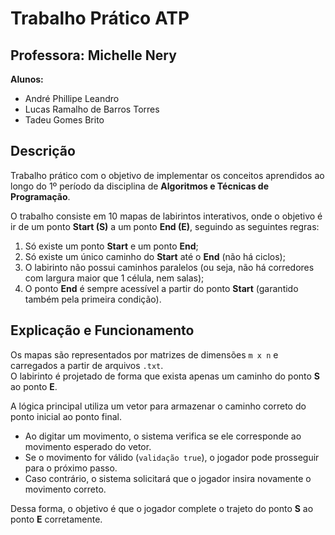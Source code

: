 # Trabalho Prático ATP

## Professora: Michelle Nery

**Alunos:**
- André Phillipe Leandro 
- Lucas Ramalho de Barros Torres
- Tadeu Gomes Brito  



## Descrição

Trabalho prático com o objetivo de implementar os conceitos aprendidos ao longo do 1º período da disciplina de **Algoritmos e Técnicas de Programação**.  

O trabalho consiste em 10 mapas de labirintos interativos, onde o objetivo é ir de um ponto **Start (S)** a um ponto **End (E)**, seguindo as seguintes regras:

1. Só existe um ponto **Start** e um ponto **End**;
2. Só existe um único caminho do **Start** até o **End** (não há ciclos);
3. O labirinto não possui caminhos paralelos (ou seja, não há corredores com largura maior que 1 célula, nem salas);
4. O ponto **End** é sempre acessível a partir do ponto **Start** (garantido também pela primeira condição).  

## Explicação e Funcionamento

Os mapas são representados por matrizes de dimensões `m x n` e carregados a partir de arquivos `.txt`.  
O labirinto é projetado de forma que exista apenas um caminho do ponto **S** ao ponto **E**.  

A lógica principal utiliza um vetor para armazenar o caminho correto do ponto inicial ao ponto final.  

- Ao digitar um movimento, o sistema verifica se ele corresponde ao movimento esperado do vetor.
- Se o movimento for válido (`validação true`), o jogador pode prosseguir para o próximo passo.
- Caso contrário, o sistema solicitará que o jogador insira novamente o movimento correto.  

Dessa forma, o objetivo é que o jogador complete o trajeto do ponto **S** ao ponto **E** corretamente.  
